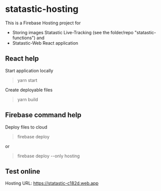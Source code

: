 # statastic-hosting

This is a Firebase Hosting project for 

- Storing images Statastic Live-Tracking (see the folder/repo "statastic-functions") and
- Statastic-Web React application

## React help

Start application locally
> yarn start

Create deployable files
> yarn build

## Firebase command help

Deploy files to cloud
> firebase deploy

or
> firebase deploy --only hosting

## Test online

Hosting URL: https://statastic-c182d.web.app
